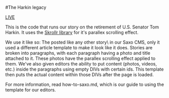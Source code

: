 #The Harkin legacy

[LIVE](http://thegazette.com/subject/news/the-harkin-legacy-20141130)

This is the code that runs our story on the retirement of U.S. Senator Tom Harkin. It uses the [Skrollr library](https://github.com/Prinzhorn/skrollr) for it's parallex scrolling effect.

We use it like so: The posted like any other story\ in our Saxo CMS, only it used a different article template to make it look like it does. Stories are broken into paragraphs, with each paragraph having a photo and title attached to it. These photos have the parallex scrolling effect applied to them. We've also given editors the ability to put content (photos, videos, etc.) inside the paragraphs using empty DIVs with certain ids. This template then puts the actual content within those DIVs after the page is loaded.

For more information, read how-to-saxo.md, which is our guide to using the template for our editors.
